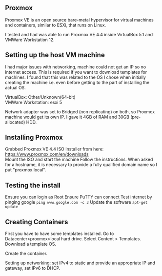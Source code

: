 ## Proxmox
Proxmox VE is an open source bare-metal hypervisor for virtual machines and containers, similar to ESXi, that runs on Linux.  

I tested and had was able to run Proxmox VE 4.4 inside VirtualBox 5.1 and VMWare Workstation 12.

## Setting up the host VM machine

I had major issues with networking, machine could not get an IP so no internet access. This is required if you want to download templates for machines. I found that this was related to the OS I chose when initially creating the machine i.e. even before getting to the part of installing the actual OS. 

VirtualBox: Other/Unknown(64-bit)  
VMWare Workstation: esxi 5  

Network adapter was set to Bridged (non replicating) on both, so Proxmox machine would get its own IP.
I gave it 4GB of RAM and 30GB (pre-allocated) HDD.

## Installing Proxmox

Grabbed Proxmox VE 4.4 ISO Installer from here: https://www.proxmox.com/en/downloads  
Mount the ISO and start the machine
Follow the instructions. When asked for a hostname, it is necessary to provide a fully qualified domain name so I put "proxmox.local".

## Testing the install

Ensure you can login as Root
Ensure PuTTY can connect
Test internet by pinging google `ping www.google.com -c 3`
Update the software `apt-get update`

## Creating Containers

First you have to have some templates installed. Go to Datacenter>proxmox>local hard drive. Select Content > Templates. Download a template OS. 

Create the container.

Setting up networking: set IPv4 to static and provide an appropriate IP and gateway, set IPv6 to DHCP.
